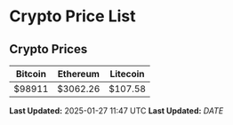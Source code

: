 # Crypto Price List

## Crypto Prices
| Bitcoin | Ethereum | Litecoin |
| ------- | -------- | -------- |
| $98911 | $3062.26 | $107.58 |
**Last Updated:** 2025-01-27 11:47 UTC
**Last Updated:** $DATE$
